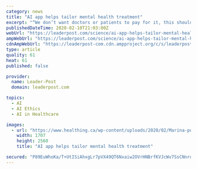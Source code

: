 ```yaml
---
category: news
title: "AI app helps tailor mental health treatment"
excerpt: "“We don’t want doctors or patients to pay for it, this should be something that’s available to pay for at a network level.” One of the main concerns with any artificial intelligence project is what ethics are guiding it. Aifred’s ethics page says that it was determined by a jurist, ethicists, physicians, a machine learning developer ..."
publishedDateTime: 2020-02-10T21:03:00Z
webUrl: "https://leaderpost.com/science/ai-app-helps-tailor-mental-health-treatment/wcm/a676da4d-b77d-42ac-8153-98dab96c5a61"
ampWebUrl: "https://leaderpost.com/science/ai-app-helps-tailor-mental-health-treatment/wcm/a676da4d-b77d-42ac-8153-98dab96c5a61/amp"
cdnAmpWebUrl: "https://leaderpost-com.cdn.ampproject.org/c/s/leaderpost.com/science/ai-app-helps-tailor-mental-health-treatment/wcm/a676da4d-b77d-42ac-8153-98dab96c5a61/amp"
type: article
quality: 61
heat: 61
published: false

provider:
  name: Leader-Post
  domain: leaderpost.com

topics:
  - AI
  - AI Ethics
  - AI in Healthcare

images:
  - url: "https://www.healthing.ca/wp-content/uploads/2020/02/Marina-portrait-full-size1-scaled-2560.jpeg"
    width: 1707
    height: 2560
    title: "AI app helps tailor mental health treatment"

secured: "P89EuWhoKa/T+UtISiAhxgLr7pVX49QT6Nxaiw2OVrHNBrfKVJcWv7SsCNnrdS2uOvh0K47AkEoJeqzc4cgZ5M0a6KigSfAAPiXZWKc7xNOGeB/SA86IXlYps49BF1lezc1CcAIFzj1hLy9ZXNzYL4c5wPNi4ASR5cbds/nBmKHDSX6J1TIVPq4Fi1hrklG7OMtArSf1Ldz5t6DbX4G8qNI68cDb+NOInyULNcvh4aulVKnFgXOFPuAmy13gukIo4sUEKpzMMW5EK2JtuVv4C8Yu1lV3GlErfH2p8iu1QBKsN99Z0C7/i5lFFqiKYBysCZ7+uxqDEmdhCcOvAVm/6sHPNhuQjLXItEjQw5UUD0FcKtf6oLLZQGD8faE1FAoJ7DtOxcCTHgx0EBv38Xofg42R1Jb9DkerG1XFOW+8V/5TLH94gqSDgNPaVTWZUQO6a8wSG6OZ7vqMRDF8iQCBEEHomLtTz5Jkz7LX2GL5KZM=;jQ+izSMBE7+cRxArnJ65HA=="
---
```


